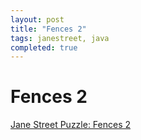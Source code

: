 ```yaml
---
layout: post
title: "Fences 2"
tags: janestreet, java
completed: true
---
```


# Fences 2

[Jane Street Puzzle: Fences 2](https://www.janestreet.com/puzzles/fences-2-index/)